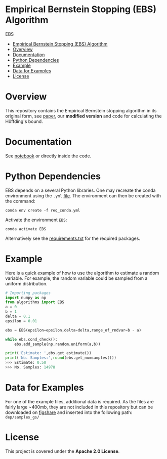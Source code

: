 # Empirical Bernstein Stopping (EBS) Algorithm

EBS

- [Empirical Bernstein Stopping (EBS) Algorithm](#empirical-bernstein-stopping-ebs-algorithm)
- [Overview](#overview)
- [Documentation](#documentation)
- [Python Dependencies](#python-dependencies)
- [Example](#example)
- [Data for Examples](#data-for-examples)
- [License](#license)


# Overview
This repository contains the Empirical Bernstein stopping algorithm in its original form, see [paper](https://www.cs.toronto.edu/~vmnih/docs/ebstop.pdf), our **modified version** and code for calculating the Höffding's bound.

# Documentation
See [notebook](/tutorial.ipynb) or directly inside the code.

# Python Dependencies
EBS depends on a several Python libraries.
One may recreate the conda environment using the `.yml` [file](/req_conda.yml).
The environment can then be created with the command:
```
conda env create -f req_conda.yml
```
Activate the environment `EBS`:
```
conda activate EBS
```
Alternatively see the [requirements.txt](/requirements.txt) for the required packages.
# Example
Here is a quick example of how to use the algorithm to estimate a random variable.
For example, the random variable could be sampled from a uniform distribution.

```python
# Importing packages
import numpy as np
from algorithms import EBS
a = 0
b = 1
delta = 0.1
epsilon = 0.01

ebs = EBS(epsilon=epsilon,delta=delta,range_of_rndvar=b - a)

while ebs.cond_check():
    ebs.add_sample(np.random.uniform(a,b))

print('Estimate: ',ebs.get_estimate())
print('No. Samples:',round(ebs.get_numsamples()))
>>> Estimate: 0.50
>>> No. Samples: 14978
```
# Data for Examples
For one of the example files, additional data is required.
As the files are fairly large ~400mb, they are not included in this repository but can be downloaded on [figshare](https://figshare.com/s/4daa03bf6213e92cc082) and inserted into the following path:
```dep/samples_gs/```

# License
This project is covered under the **Apache 2.0 License**.

[def]: #license
